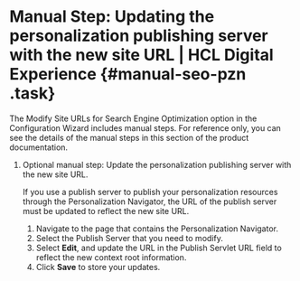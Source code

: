 # Manual Step: Updating the personalization publishing server with the new site URL \| HCL Digital Experience {#manual-seo-pzn .task}

The Modify Site URLs for Search Engine Optimization option in the Configuration Wizard includes manual steps. For reference only, you can see the details of the manual steps in this section of the product documentation.

1.  Optional manual step: Update the personalization publishing server with the new site URL.

    If you use a publish server to publish your personalization resources through the Personalization Navigator, the URL of the publish server must be updated to reflect the new site URL.

    1.  Navigate to the page that contains the Personalization Navigator.
    2.  Select the Publish Server that you need to modify.
    3.  Select **Edit**, and update the URL in the Publish Servlet URL field to reflect the new context root information.
    4.  Click **Save** to store your updates.

